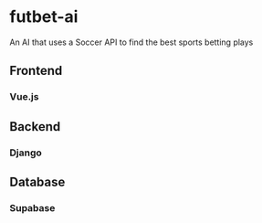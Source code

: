 # futbet-ai
An AI that uses a Soccer API to find the best sports betting plays

## Frontend
### Vue.js

## Backend
### Django

## Database
### Supabase
